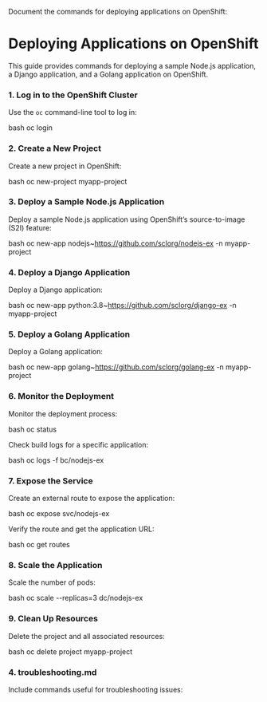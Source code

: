 Document the commands for deploying applications on OpenShift:

# Deploying Applications on OpenShift

This guide provides commands for deploying a sample Node.js application, a Django application, and a Golang application on OpenShift.

### 1. **Log in to the OpenShift Cluster**

Use the `oc` command-line tool to log in:

bash
oc login

### 2. **Create a New Project**

Create a new project in OpenShift:

bash
oc new-project myapp-project

### 3. **Deploy a Sample Node.js Application**

Deploy a sample Node.js application using OpenShift’s source-to-image (S2I) feature:

bash
oc new-app nodejs~https://github.com/sclorg/nodejs-ex -n myapp-project

### 4. **Deploy a Django Application**

Deploy a Django application:

bash
oc new-app python:3.8~https://github.com/sclorg/django-ex -n myapp-project

### 5. **Deploy a Golang Application**

Deploy a Golang application:

bash
oc new-app golang~https://github.com/sclorg/golang-ex -n myapp-project

### 6. **Monitor the Deployment**

Monitor the deployment process:

bash
oc status

Check build logs for a specific application:

bash
oc logs -f bc/nodejs-ex

### 7. **Expose the Service**

Create an external route to expose the application:

bash
oc expose svc/nodejs-ex

Verify the route and get the application URL:

bash
oc get routes

### 8. **Scale the Application**

Scale the number of pods:

bash
oc scale --replicas=3 dc/nodejs-ex

### 9. **Clean Up Resources**

Delete the project and all associated resources:

bash
oc delete project myapp-project

### 4. **troubleshooting.md**

Include commands useful for troubleshooting issues:
